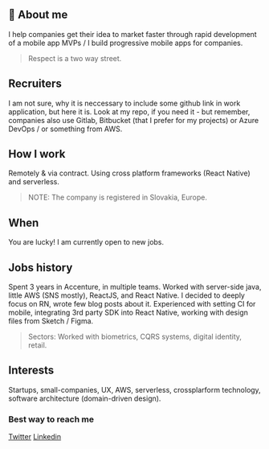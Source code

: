 ## 👋 About me

I help companies get their idea to market faster through rapid development of a mobile app MVPs / I build progressive mobile apps for companies.
> Respect is a two way street.

## Recruiters
I am not sure, why it is neccessary to include some github link in work application, but here it is.
Look at my repo, if you need it - but remember, companies also use Gitlab, Bitbucket (that I prefer for my projects) or Azure DevOps / or something from AWS.

## How I work
Remotely & via contract.
Using cross platform frameworks (React Native) and serverless.
> NOTE: The company is registered in Slovakia, Europe.

## When
You are lucky! I am currently open to new jobs.

## Jobs history
Spent 3 years in Accenture, in multiple teams. Worked with server-side java, little AWS (SNS mostly), ReactJS,  and React Native. I decided to deeply focus on RN, wrote few blog posts about it. Experienced with setting CI for mobile, integrating 3rd party SDK into React Native, working with design files from Sketch / Figma.

> Sectors: Worked with biometrics, CQRS systems, digital identity, retail.

## Interests
Startups, small-companies, UX, AWS, serverless, crossplarform technology, 
software architecture (domain-driven design).

### Best way to reach me
[Twitter](https://twitter.com/stefanmajiros)
[Linkedin](https://www.linkedin.com/in/stefan-majiros/)
